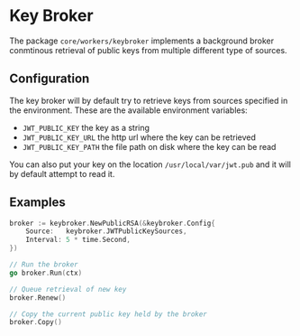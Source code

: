 # Key Broker
The package `core/workers/keybroker` implements a background broker conmtinous retrieval of public keys from multiple different type of sources.

## Configuration
The key broker will by default try to retrieve keys from sources specified in the environment. These are the available environment variables:

- `JWT_PUBLIC_KEY` the key as a string
- `JWT_PUBLIC_KEY_URL` the http url where the key can be retrieved
- `JWT_PUBLIC_KEY_PATH` the file path on disk where the key can be read

You can also put your key on the location `/usr/local/var/jwt.pub` and it will by default attempt to read it.

## Examples

```go
broker := keybroker.NewPublicRSA(&keybroker.Config{
    Source:   keybroker.JWTPublicKeySources,
    Interval: 5 * time.Second,
})

// Run the broker
go broker.Run(ctx)

// Queue retrieval of new key
broker.Renew()

// Copy the current public key held by the broker
broker.Copy()
```